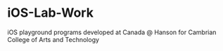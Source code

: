 # iOS-Lab-Work
iOS playground programs developed at Canada @ Hanson for Cambrian College of Arts and Technology
